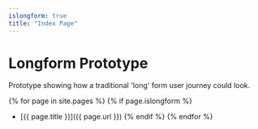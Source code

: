 ```yaml
---
islongform: true
title: "Index Page"
---
```

# Longform Prototype

Prototype showing how a traditional 'long' form user journey could look.

{% for page in site.pages %}
  {% if page.islongform %}
- [{{ page.title }}]({{ page.url }})
  {% endif %}
{% endfor %}

